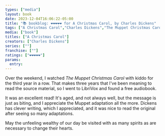 ```yaml
---
types: ["media"]
layout: book
date: 2023-12-04T16:06:22-05:00
title: "📚 bookblog: ❤️❤️❤️❤️❤️ for A Christmas Carol, by Charles Dickens"
tags: ["A Christmas Carol","Charles Dickens","The Muppet Christmas Carol","LibriVox","wealth","Christmas"]
media: ["book"]
titles: ["A Christmas Carol"]
creators: ["Charles Dickens"]
series: [""]
franchise: [""]
ratings: ["❤️❤️❤️❤️❤️"]
params:
  entry:
---
```


Over the weekend, I watched *The Muppet Christmas Carol* with kiddo for the third year in a row. That makes three years that I've been meaning to read the source material, so I went to LibriVox and found a free audiobook.

It was an excellent read! It's aged, and not always well, but the message is just as biting, and I appreciate the Muppet adaptation all the more. Dickens has clever writing, which I appreciated, and it was nice to read the original after seeing so many adaptations.

May the unfeeling wealthy of our day be visited with as many spirits as are necessary to change their hearts.

